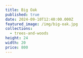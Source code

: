 ```yaml
---
title: Big Oak
published: true
date: 2024-09-10T12:40:00.000Z
featured_image: /img/big-oak.jpg
collections:
  - trees-and-woods
height: 24
width: 20
price: 800
---
```

